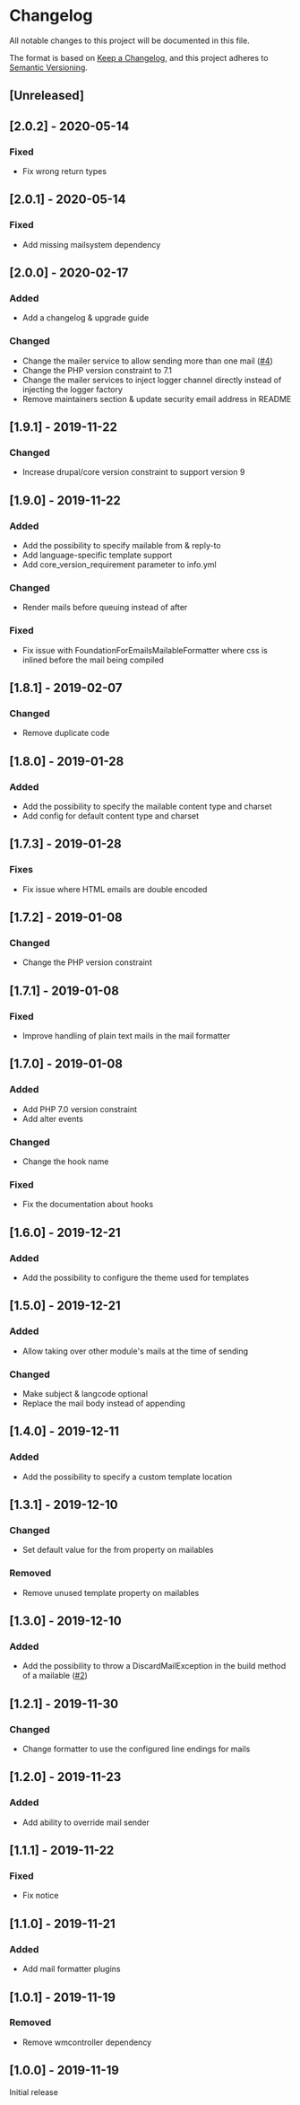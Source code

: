 # Changelog
All notable changes to this project will be documented in this file.

The format is based on [Keep a Changelog](https://keepachangelog.com/en/1.0.0/),
and this project adheres to [Semantic Versioning](https://semver.org/spec/v2.0.0.html).

## [Unreleased]

## [2.0.2] - 2020-05-14
### Fixed
- Fix wrong return types

## [2.0.1] - 2020-05-14
### Fixed
- Add missing mailsystem dependency

## [2.0.0] - 2020-02-17
### Added
- Add a changelog & upgrade guide

### Changed
- Change the mailer service to allow sending more than one mail
  ([#4](https://github.com/wieni/wmmailable/issues/4))
- Change the PHP version constraint to 7.1
- Change the mailer services to inject logger channel directly instead
  of injecting the logger factory
- Remove maintainers section & update security email address in README
  
## [1.9.1] - 2019-11-22
### Changed
- Increase drupal/core version constraint to support version 9

## [1.9.0] - 2019-11-22
### Added
- Add the possibility to specify mailable from & reply-to
- Add language-specific template support
- Add core_version_requirement parameter to info.yml

### Changed
- Render mails before queuing instead of after

### Fixed
- Fix issue with FoundationForEmailsMailableFormatter where css is
  inlined before the mail being compiled
 
## [1.8.1] - 2019-02-07
### Changed
- Remove duplicate code

## [1.8.0] - 2019-01-28
### Added
- Add the possibility to specify the mailable content type and charset
- Add config for default content type and charset
 
## [1.7.3] - 2019-01-28
### Fixes
- Fix issue where HTML emails are double encoded

## [1.7.2] - 2019-01-08
### Changed
- Change the PHP version constraint

## [1.7.1] - 2019-01-08
### Fixed
- Improve handling of plain text mails in the mail formatter

## [1.7.0] - 2019-01-08
### Added
- Add PHP 7.0 version constraint
- Add alter events

### Changed
- Change the hook name

### Fixed
- Fix the documentation about hooks

## [1.6.0] - 2019-12-21
### Added
- Add the possibility to configure the theme used for templates

## [1.5.0] - 2019-12-21
### Added
- Allow taking over other module's mails at the time of sending

### Changed
- Make subject & langcode optional
- Replace the mail body instead of appending

## [1.4.0] - 2019-12-11
### Added
- Add the possibility to specify a custom template location

## [1.3.1] - 2019-12-10
### Changed
- Set default value for the from property on mailables

### Removed
- Remove unused template property on mailables

## [1.3.0] - 2019-12-10
### Added
- Add the possibility to throw a DiscardMailException in the build
  method of a mailable ([#2](https://github.com/wieni/wmmailable/issues/2))

## [1.2.1] - 2019-11-30
### Changed
- Change formatter to use the configured line endings for mails

## [1.2.0] - 2019-11-23
### Added
- Add ability to override mail sender

## [1.1.1] - 2019-11-22
### Fixed
- Fix notice

## [1.1.0] - 2019-11-21
### Added
- Add mail formatter plugins

## [1.0.1] - 2019-11-19
### Removed
- Remove wmcontroller dependency

## [1.0.0] - 2019-11-19
Initial release
